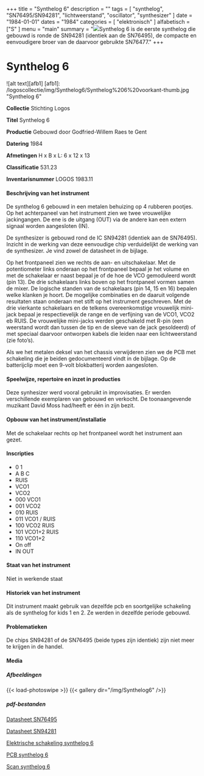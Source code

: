﻿+++
title = "Synthelog 6"
description = ""
tags = [
"synthelog", "SN76495/SN94281", "lichtweerstand", "oscillator", "synthesizer"
]
date = "1984-01-01"
dates = "1984"
categories = [ "elektronisch"
]
alfabetisch = ["S"
]
menu = "main"
summary = "<a href='/logoscollectie/1984/synthelog6'><img src='/logoscollectie/img/Synthelog6/Synthelog%206%20voorkant-thumb.jpg'></a>Synthelog 6 is de eerste synthelog die gebouwd is ronde de SN94281 (identiek aan de SN76495), de compacte en eenvoudigere broer van de daarvoor gebruikte SN76477."
+++

# Synthelog 6

![alt text][afb1]
[afb1]: /logoscollectie/img/Synthelog6/Synthelog%206%20voorkant-thumb.jpg "Synthelog 6"

**Collectie**
Stichting Logos

**Titel**
Synthelog 6

**Productie**
Gebouwd door Godfried-Willem Raes te Gent

**Datering**
1984

**Afmetingen**
H x B x L: 6 x 12 x 13

**Classificatie**
531.23


**Inventarisnummer**
LOGOS 1983.11

#### Beschrijving van het instrument
De synthelog 6 gebouwd in een metalen behuizing op 4 rubberen pootjes. Op het achterpaneel van het instrument zien we twee vrouwelijke jackingangen. De ene is de uitgang (OUT) via de andere kan een extern signaal worden aangesloten (IN).

De synthesizer is gebouwd rond de IC SN94281 (identiek aan de SN76495). Inzicht in de werking van deze eenvoudige chip verduidelijkt de werking van de synthesizer. Je vind zowel de datasheet in de bijlage. 

Op het frontpaneel zien we rechts de aan- en uitschakelaar. Met de potentiometer links onderaan op het frontpaneel bepaal je het volume en met de schakelaar er naast bepaal je of de hoe de VCO gemoduleerd wordt (pin 13). De drie schakelaars links boven op het frontpaneel vormen samen de mixer. De logische standen van de schakelaars (pin 14, 15 en 16) bepalen welke klanken je hoort. De mogelijke combinaties en de daaruit volgende resultaten staan onderaan met stift op het instrument geschreven. Met de drie vierkante schakelaars en de telkens overeenkomstige vrouwelijk mini-jack bepaal je respectievelijk de range en de verfijning van de VCO1, VCO2 eb RUIS. De vrouwelijke mini-jacks werden geschakeld met R-pin (een weerstand wordt dan tussen de tip en de sleeve van de jack gesoldeerd) of met speciaal daarvoor ontworpen kabels die leiden naar een lichtweerstand (zie foto’s). 

Als we het metalen deksel van het chassis verwijderen zien we de PCB met schakeling die je beiden gedocumenteerd vindt in de bijlage. Op de batterijclip moet een 9-volt blokbatterij worden aangesloten.  

#### Speelwijze, repertoire en inzet in producties
Deze synhesizer werd vooral gebruikt in improvisaties. Er werden verschillende exemplaren van gebouwd en verkocht. De toonaangevende muzikant David Moss had/heeft er één in zijn bezit. 

#### Opbouw van het instrument/installatie
Met de schakelaar rechts op het frontpaneel wordt het instrument aan gezet. 

#### Inscripties
- 0 1
- A B C 
- RUIS
- VCO1
- VCO2
- 000 VCO1
- 001 VCO2
- 010 RUIS
- 011 VCO1 / RUIS
- 100 VCO2 RUIS
- 101 VCO1+2 RUIS
- 110 VCO1+2
- On off
- IN OUT

#### Staat van het instrument
Niet in werkende staat

#### Historiek van het instrument
Dit instrument maakt gebruik van dezelfde pcb en soortgelijke schakeling als de synthelog for kids 1 en 2. Ze werden in dezelfde periode gebouwd. 

#### Problematieken
De chips SN94281 of de SN76495 (beide types zijn identiek) zijn niet meer te krijgen in de handel.

#### Media
##### Afbeeldingen
{{< load-photoswipe >}}
{{< gallery dir="/img/Synthelog6" />}}

##### pdf-bestanden
[Datasheet SN76495](/logoscollectie/pdf/Synthelog5/Datasheet_SN76495.pdf)

[Datasheet SN94281](/logoscollectie/pdf/Synthelog5/Datasheet_SN94281.pdf)

[Elektrische schakeling synthelog 6](/logoscollectie/pdf/Synthelog5/Elektrische_schakeling_synthelog_6.pdf)

[PCB synthelog 6](/logoscollectie/pdf/Synthelog5/PCB_synthelog_6.pdf)

[Scan synthelog 6](/logoscollectie/pdf/Synthelog5/Scan_synthelog_6.pdf)
